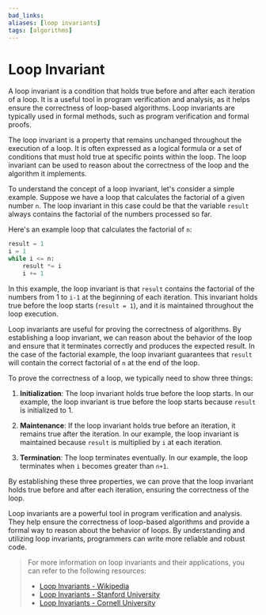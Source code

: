 ```yaml
---
bad_links: 
aliases: [loop invariants]
tags: [algorithms]
---
```

# Loop Invariant

A loop invariant is a condition that holds true before and after each iteration of a loop. It is a useful tool in program verification and analysis, as it helps ensure the correctness of loop-based algorithms. Loop invariants are typically used in formal methods, such as program verification and formal proofs.

The loop invariant is a property that remains unchanged throughout the execution of a loop. It is often expressed as a logical formula or a set of conditions that must hold true at specific points within the loop. The loop invariant can be used to reason about the correctness of the loop and the algorithm it implements.

To understand the concept of a loop invariant, let's consider a simple example. Suppose we have a loop that calculates the factorial of a given number `n`. The loop invariant in this case could be that the variable `result` always contains the factorial of the numbers processed so far.

Here's an example loop that calculates the factorial of `n`:

```python
result = 1
i = 1
while i <= n:
    result *= i
    i += 1
```

In this example, the loop invariant is that `result` contains the factorial of the numbers from 1 to `i-1` at the beginning of each iteration. This invariant holds true before the loop starts (`result = 1`), and it is maintained throughout the loop execution.

Loop invariants are useful for proving the correctness of algorithms. By establishing a loop invariant, we can reason about the behavior of the loop and ensure that it terminates correctly and produces the expected result. In the case of the factorial example, the loop invariant guarantees that `result` will contain the correct factorial of `n` at the end of the loop.

To prove the correctness of a loop, we typically need to show three things:

1. **Initialization**: The loop invariant holds true before the loop starts. In our example, the loop invariant is true before the loop starts because `result` is initialized to 1.

2. **Maintenance**: If the loop invariant holds true before an iteration, it remains true after the iteration. In our example, the loop invariant is maintained because `result` is multiplied by `i` at each iteration.

3. **Termination**: The loop terminates eventually. In our example, the loop terminates when `i` becomes greater than `n+1`.

By establishing these three properties, we can prove that the loop invariant holds true before and after each iteration, ensuring the correctness of the loop.

Loop invariants are a powerful tool in program verification and analysis. They help ensure the correctness of loop-based algorithms and provide a formal way to reason about the behavior of loops. By understanding and utilizing loop invariants, programmers can write more reliable and robust code.

> For more information on loop invariants and their applications, you can refer to the following resources:
> 
> - [Loop Invariants - Wikipedia](https://en.wikipedia.org/wiki/Loop_invariant)
> - [Loop Invariants - Stanford University](https://web.stanford.edu/class/archive/cs/cs161/cs161.1168/lecture9.pdf)
> - [Loop Invariants - Cornell University](https://www.cs.cornell.edu/courses/cs3110/2019sp/textbook/proof/loop_invariants.html)